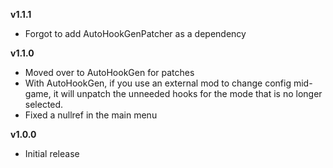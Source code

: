 **v1.1.1**
* Forgot to add AutoHookGenPatcher as a dependency

**v1.1.0**
* Moved over to AutoHookGen for patches
* With AutoHookGen, if you use an external mod to change config mid-game, it will unpatch the unneeded hooks for the mode that is no longer selected.
* Fixed a nullref in the main menu

**v1.0.0**
* Initial release